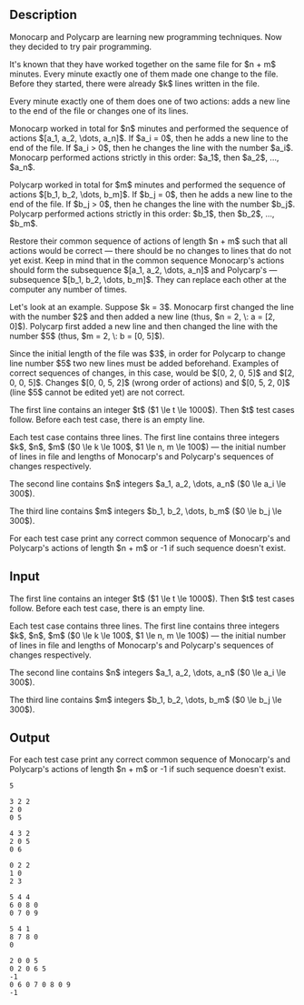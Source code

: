 ## Description

<div><p>Monocarp and Polycarp are learning new programming techniques. Now they decided to try pair programming.</p><p>It's known that they have worked together on the same file for $n + m$ minutes. Every minute exactly one of them made one change to the file. Before they started, there were already $k$ lines written in the file.</p><p>Every minute exactly one of them does one of two actions: adds a new line to the end of the file or changes one of its lines.</p><p>Monocarp worked in total for $n$ minutes and performed the sequence of actions $[a_1, a_2, \dots, a_n]$. If $a_i = 0$, then he adds a new line to the end of the file. If $a_i &gt; 0$, then he changes the line with the number $a_i$. Monocarp performed actions strictly in this order: $a_1$, then $a_2$, ..., $a_n$.</p><p>Polycarp worked in total for $m$ minutes and performed the sequence of actions $[b_1, b_2, \dots, b_m]$. If $b_j = 0$, then he adds a new line to the end of the file. If $b_j &gt; 0$, then he changes the line with the number $b_j$. Polycarp performed actions strictly in this order: $b_1$, then $b_2$, ..., $b_m$.</p><p>Restore their common sequence of actions of length $n + m$ such that all actions would be correct — there should be no changes to lines that do not yet exist. Keep in mind that in the common sequence Monocarp's actions should form the subsequence $[a_1, a_2, \dots, a_n]$ and Polycarp's — subsequence $[b_1, b_2, \dots, b_m]$. They can replace each other at the computer any number of times.</p><p>Let's look at an example. Suppose $k = 3$. Monocarp first changed the line with the number $2$ and then added a new line (thus, $n = 2, \: a = [2, 0]$). Polycarp first added a new line and then changed the line with the number $5$ (thus, $m = 2, \: b = [0, 5]$).</p><p>Since the initial length of the file was $3$, in order for Polycarp to change line number $5$ two new lines must be added beforehand. Examples of correct sequences of changes, in this case, would be $[0, 2, 0, 5]$ and $[2, 0, 0, 5]$. Changes $[0, 0, 5, 2]$ (wrong order of actions) and $[0, 5, 2, 0]$ (line $5$ cannot be edited yet) are not correct.</p></div><div class="input-specification"><p>The first line contains an integer $t$ ($1 \le t \le 1000$). Then $t$ test cases follow. Before each test case, there is an empty line.</p><p>Each test case contains three lines. The first line contains three integers $k$, $n$, $m$ ($0 \le k \le 100$, $1 \le n, m \le 100$)&nbsp;— the initial number of lines in file and lengths of Monocarp's and Polycarp's sequences of changes respectively.</p><p>The second line contains $n$ integers $a_1, a_2, \dots, a_n$ ($0 \le a_i \le 300$).</p><p>The third line contains $m$ integers $b_1, b_2, \dots, b_m$ ($0 \le b_j \le 300$).</p></div><div class="output-specification"><p>For each test case print any correct common sequence of Monocarp's and Polycarp's actions of length $n + m$ or <span class="tex-font-style-tt">-1</span> if such sequence doesn't exist.</p></div>

## Input

<p>The first line contains an integer $t$ ($1 \le t \le 1000$). Then $t$ test cases follow. Before each test case, there is an empty line.</p><p>Each test case contains three lines. The first line contains three integers $k$, $n$, $m$ ($0 \le k \le 100$, $1 \le n, m \le 100$)&nbsp;— the initial number of lines in file and lengths of Monocarp's and Polycarp's sequences of changes respectively.</p><p>The second line contains $n$ integers $a_1, a_2, \dots, a_n$ ($0 \le a_i \le 300$).</p><p>The third line contains $m$ integers $b_1, b_2, \dots, b_m$ ($0 \le b_j \le 300$).</p>

## Output

<p>For each test case print any correct common sequence of Monocarp's and Polycarp's actions of length $n + m$ or <span class="tex-font-style-tt">-1</span> if such sequence doesn't exist.</p>





```input1
5

3 2 2
2 0
0 5

4 3 2
2 0 5
0 6

0 2 2
1 0
2 3

5 4 4
6 0 8 0
0 7 0 9

5 4 1
8 7 8 0
0
```




```output1
2 0 0 5 
0 2 0 6 5 
-1
0 6 0 7 0 8 0 9
-1
```


